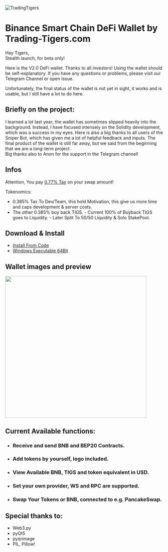 ![TradingTigers](https://trading-tigers.com/logos/TradingTigers.png)  

# Binance Smart Chain DeFi Wallet by Trading-Tigers.com 
Hey Tigers,  
Stealth launch, for beta only!

Here is the V2.0 DeFi wallet.
Thanks to all investors!
Using the wallet should be self-explanatory. If you have any questions or problems, please visit our Telegram Channel or open Issue.

Unfortunately, the final status of the wallet is not yet in sight, it works and is usable, but I still have a lot to do here. 

## Briefly on the project:
I learned a lot last year; the wallet has sometimes slipped heavily into the background. Instead, I have focused intensely on the Solidity development, which was a success in my eyes.
Here is also a big thanks to all users of the Sniper Bot, which has given me a lot of helpful feedback and inputs.
The final product of the wallet is still far away, but we said from the beginning that we are a long-term project.  
Big thanks also to Anon for the support in the Telegram channel!   

## Infos
Attention, You pay [0.77% Tax](https://docs.trading-tigers.com/tokenomics/tokenomics) on your swap amount!

Tokenomics:
  - 0.385% Tax To Dev/Team, this hold Motivation, this give us more time and caps development & server costs.
  - The other 0.385% buy back TIGS. 
        - Current 100% of Buyback TIGS goes to Liquidity.
        - Later Split To 50/50 Liquidity & Solo StakePool.

## Download & Install
+ [Install From Code](https://github.com/Trading-Tiger/BSC_TradingTigersWalletV2/blob/main/INSTALL.md)
+ [Windows Executable 64Bit](https://github.com/Trading-Tiger/BSC_TradingTigersWalletV2/releases)  

## Wallet images and preview
<img src="https://trading-tigers.com/logos/Wallet_Overview.png" height="450">
<br />

## Current Available functions:
 - ### Receive and send BNB and BEP20 Contracts.
 - ### Add tokens by yourself, logo included.
 - ### View Available BNB, TIGS and token equivalent in USD.
 - ### Set your own provider, WS and RPC are supported.
 - ### Swap Your Tokens or BNB, connected to e.g. PancakeSwap.

## Special thanks to:
 - Web3.py
 - pyQt5
 - pyqrimage
 - PIL, Pillow!
